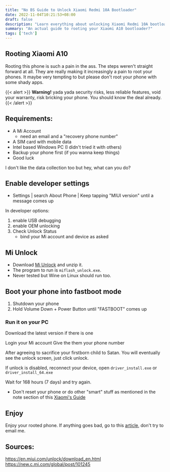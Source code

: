 ```yaml
---
title: "No BS Guide to Unlock Xiaomi Redmi 10A Bootloader"
date: 2022-11-04T10:21:53+08:00
draft: false
description: "Learn everything about unlocking Xiaomi Redmi 10A bootloader."
summary: "An actual guide to rooting your Xiaomi A10 bootloader?"
tags: ['tech']
---
```


## Rooting Xiaomi A10

Rooting this phone is such a pain in the ass. The steps 
weren't straight forward at all. They are really making it 
increasingly a pain to root your phones. It maybe very 
tempting to but please don't root your phone with some 
shady apps.

{{< alert >}}
**Warning!** yada yada security risks, less reliable 
features, void your warranty, risk bricking your phone.
You should know the deal already.
{{< /alert >}}

## Requirements:

-   A Mi Account
    -   need an email and a "recovery phone number"
-   A SIM card with mobile data
-   Intel based Windows PC (I didn't tried it with others)
-   Backup your phone first (if you wanna keep things)
-   Good luck

I don't like the data collection too but hey, what can you 
do?

## Enable developer settings

-   Settings | search About Phone | Keep tapping "MIUI 
version" until a message comes up

In developer options:

1.  enable USB debugging
2.  enable OEM unlocking
3.  Check Unlock Status
    -   bind your Mi account and device as asked

## Mi Unlock

-   Download [Mi Unlock](https://en.miui.com/unlock/download_en.html)
    and unzip it.
-   The program to run is `miflash_unlock.exe`.
-   Never tested but Wine on Linux should run too.

## Boot your phone into fastboot mode

1.  Shutdown your phone
2.  Hold Volume Down + Power Button until "FASTBOOT" comes up

### Run it on your PC

Download the latest version if there is one 

Login your Mi account Give the them your phone number

After agreeing to sacrifice your firstborn child to Satan. 
You will eventually see the unlock screen, just click 
unlock. 

If unlock is disabled, reconnect your device, open
`driver_install.exe` or `driver_install_64.exe`

Wait for 168 hours (7 days) and try again.

-   Don't reset your phone or do other "smart" stuff as mentioned in
    the note section of this [Xiaomi's
    Guide](https://new.c.mi.com/global/post/101245)

## Enjoy

Enjoy your rooted phone. If anything goes bad, go to this
[article](https://new.c.mi.com/global/post/101245), don't try to email
me.

## Sources:

<https://en.miui.com/unlock/download_en.html>
<https://new.c.mi.com/global/post/101245>
